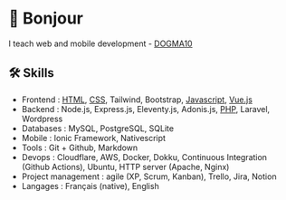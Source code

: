 # 👋 Bonjour

I teach web and mobile development - [DOGMA10](https://dogma10.com)

## 🛠️ Skills

* Frontend : [HTML](https://github.com/cba85?tab=repositories&language=html), [CSS](https://github.com/cba85?tab=repositories&language=css), Tailwind, Bootstrap, [Javascript](https://github.com/cba85?tab=repositories&language=javascript), [Vue.js](https://github.com/cba85?tab=repositories&language=vue)
* Backend : Node.js, Express.js, Eleventy.js, Adonis.js, [PHP](https://github.com/cba85?tab=repositories&language=php), Laravel, Wordpress
* Databases : MySQL, PostgreSQL, SQLite
* Mobile : Ionic Framework, Nativescript
* Tools : Git + Github, Markdown
* Devops : Cloudflare, AWS, Docker, Dokku, Continuous Integration (Github Actions), Ubuntu, HTTP server (Apache, Nginx)
* Project management : agile (XP, Scrum, Kanban), Trello, Jira, Notion
* Langages : Français (native), English
